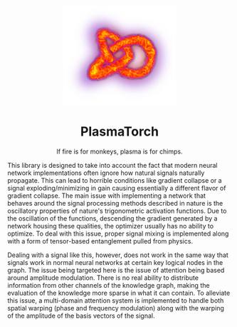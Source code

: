 <p align="center">
    <img width="50%" height="50%" src="./logo.png">
</p>

<div align="center">
    <h1>PlasmaTorch</h2>
    <p>If fire is for monkeys, plasma is for chimps.</p>
</div>

This library is designed to take into account the fact that modern neural network implementations
often ignore how natural signals naturally propagate. This can lead to horrible conditions like gradient collapse
or a signal exploding/minimizing in gain causing essentially a different flavor of gradient collapse. The main
issue with implementing a network that behaves around the signal processing methods described in nature
is the oscillatory properties of nature's trigonometric activation functions. Due to the oscillation of the functions,
descending the gradient generated by a network housing these qualities, the optimizer usually has no ability to optimize.
To deal with this issue, proper signal mixing is implemented along with a form of tensor-based entanglement pulled from physics.

Dealing with a signal like this, however, does not work in the same way that signals work in normal neural networks
at certain key logical nodes in the graph. The issue being targeted here is the issue of attention being based around
amplitude modulation. There is no real ability to distribute information from other channels of the knowledge graph,
making the evaluation of the knowledge more sparse in what it can contain. To alleviate this issue, a multi-domain attention
system is implemented to handle both spatial warping (phase and frequency modulation) along with the warping of the amplitude
of the basis vectors of the signal.
